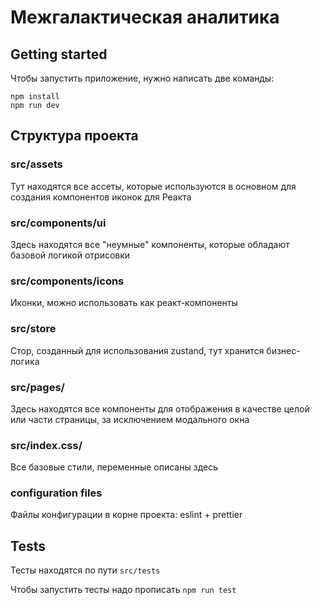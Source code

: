 # Межгалактическая аналитика

## Getting started

Чтобы запустить приложение, нужно написать две команды:

```
npm install
npm run dev
```

## Структура проекта

### src/assets

Тут находятся все ассеты, которые используются в основном для создания
компонентов иконок для Реакта

### src/components/ui

Здесь находятся все "неумные" компоненты, которые обладают базовой логикой
отрисовки

### src/components/icons

Иконки, можно использовать как реакт-компоненты

### src/store

Стор, созданный для использования zustand, тут хранится бизнес-логика

### src/pages/

Здесь находятся все компоненты для отображения в качестве целой или части
страницы, за исключением модального окна

### src/index.css/

Все базовые стили, переменные описаны здесь

### configuration files

Файлы конфигурации в корне проекта: eslint + prettier

## Tests

Тесты находятся по пути `src/tests`

Чтобы запустить тесты надо прописать `npm run test`

